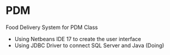 # PDM
Food Delivery System for PDM Class

- Using Netbeans IDE 17 to create the user interface
- Using JDBC Driver to connect SQL Server and Java (Doing)
